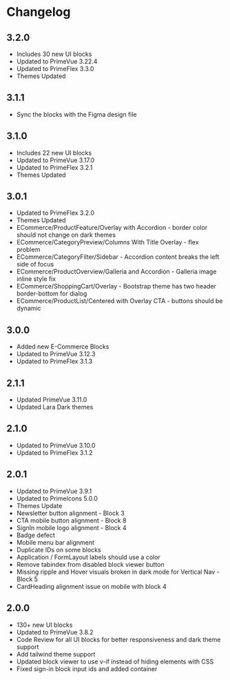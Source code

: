 # Changelog

## 3.2.0

- Includes 30 new UI blocks
- Updated to PrimeVue 3.22.4
- Updated to PrimeFlex 3.3.0
- Themes Updated

## 3.1.1

- Sync the blocks with the Figma design file

## 3.1.0

- Includes 22 new UI blocks
- Updated to PrimeVue 3.17.0
- Updated to PrimeFlex 3.2.1
- Themes Updated

## 3.0.1

- Updated to PrimeFlex 3.2.0
- Themes Updated
- ECommerce/ProductFeature/Overlay with Accordion - border color should not change on dark themes
- ECommerce/CategoryPreview/Columns With Title Overlay - flex problem
- ECommerce/CategoryFilter/Sidebar - Accordion content breaks the left side of focus
- ECommerce/ProductOverview/Galleria and Accordion - Galleria image inline style fix
- ECommerce/ShoppingCart/Overlay - Bootstrap theme has two header border-bottom for dialog
- ECommerce/ProductList/Centered with Overlay CTA - buttons should be dynamic

## 3.0.0

- Added new E-Commerce Blocks
- Updated to PrimeVue 3.12.3
- Updated to PrimeFlex 3.1.3

## 2.1.1

- Updated PrimeVue 3.11.0
- Updated Lara Dark themes

## 2.1.0

- Updated to PrimeVue 3.10.0
- Updated to PrimeFlex 3.1.2

## 2.0.1

- Updated to PrimeVue 3.9.1
- Updated to PrimeIcons 5.0.0
- Themes Update
- Newsletter button alignment - Block 3
- CTA mobile button alignment - Block 8
- SignIn mobile logo alignment - Block 4
- Badge defect
- Mobile menu bar alignment
- Duplicate IDs on some blocks
- Application / FormLayout labels should use a color
- Remove tabindex from disabled block viewer button
- Missing ripple and Hover visuals broken in dark mode for Vertical Nav - Block 5
- CardHeading alignment issue on mobile with block 4

## 2.0.0

- 130+ new UI blocks
- Updated to PrimeVue 3.8.2
- Code Review for all UI blocks for better responsiveness and dark theme support
- Add tailwind theme support
- Updated block viewer to use v-if instead of hiding elements with CSS
- Fixed sign-in block input ids and added container
